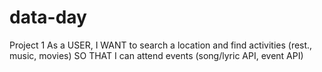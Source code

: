 # data-day
Project 1 
As a USER, I WANT to search a location and find activities (rest., music, movies) SO THAT I can attend events (song/lyric API, event API) 
